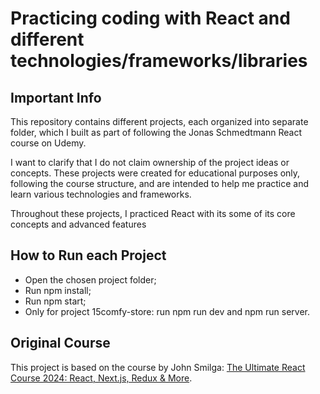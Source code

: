 # Practicing coding with React and different technologies/frameworks/libraries

## Important Info
This repository contains different projects, each organized into separate folder, which I built as part of following the Jonas Schmedtmann React course on Udemy.

I want to clarify that I do not claim ownership of the project ideas or concepts. These projects were created for educational purposes only, following the course structure, and are intended to help me practice and learn various technologies and frameworks.

Throughout these projects, I practiced React with its some of its core concepts and advanced features

## How to Run each Project
 - Open the chosen project folder;
 - Run npm install;
 - Run npm start;
 - Only for project 15comfy-store: run npm run dev and npm run server.

## Original Course
This project is based on the course by John Smilga: [The Ultimate React Course 2024: React, Next.js, Redux & More](https://www.udemy.com/course/the-ultimate-react-course/).
